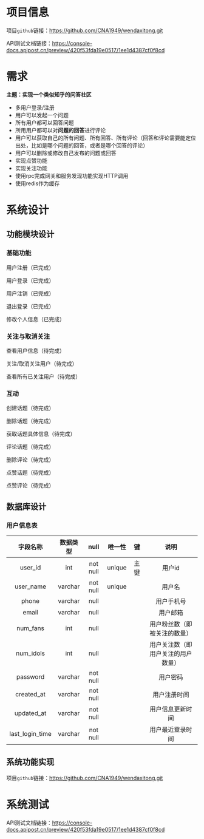 # 项目信息

项目`github`链接：https://github.com/CNA1949/wendaxitong.git

API测试文档链接：https://console-docs.apipost.cn/preview/420f53fda19e0517/1ee1d4387cf0f8cd



# 需求

**主题：实现一个类似知乎的问答社区**

- 多用户登录/注册
- 用户可以发起一个问题
- 所有用户都可以回答问题
- 所用用户都可以对**问题的回答**进行评论
- 用户可以获取自己的所有问题、所有回答、所有评论（回答和评论需要能定位出处，比如是哪个问题的回答，或者是哪个回答的评论）
- 用户可以删除或修改自己发布的问题或回答
- 实现点赞功能
- 实现关注功能
- 使用rpc完成网关和服务发现功能实现HTTP调用
- 使用redis作为缓存

	





# 系统设计

## 功能模块设计

### 基础功能

用户注册（已完成）

用户登录（已完成）

用户注销（已完成）

退出登录（已完成）

修改个人信息（已完成）

### 关注与取消关注

查看用户信息（待完成）

关注/取消关注用户（待完成）

查看所有已关注用户（待完成）



### 互动

创建话题（待完成）



删除话题（待完成）



获取话题具体信息（待完成）



评论话题（待完成）



删除评论（待完成）



点赞话题（待完成）



点赞评论（待完成）



## 数据库设计

### 用户信息表

|    字段名称     | 数据类型 |   null   | 唯一性 |  键  |                说明                |
| :-------------: | :------: | :------: | :----: | :--: | :--------------------------------: |
|     user_id     |   int    | not null | unique | 主键 |               用户id               |
|    user_name    | varchar  | not null | unique |      |               用户名               |
|      phone      | varchar  |   null   |        |      |             用户手机号             |
|      email      | varchar  |   null   |        |      |              用户邮箱              |
|    num_fans     |   int    |   null   |        |      |    用户粉丝数（即被关注的数量）    |
|    num_idols    |   int    |   null   |        |      | 用户关注数（即用户关注的用户数量） |
|    password     | varchar  | not null |        |      |              用户密码              |
|   created_at    | varchar  | not null |        |      |            用户注册时间            |
|   updated_at    | varchar  | not null |        |      |          用户信息更新时间          |
| last_login_time | varchar  | not null |        |      |          用户最近登录时间          |





## 系统功能实现

项目`github`链接：https://github.com/CNA1949/wendaxitong.git



# 系统测试

API测试文档链接：https://console-docs.apipost.cn/preview/420f53fda19e0517/1ee1d4387cf0f8cd

